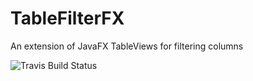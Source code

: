 # TableFilterFX
An extension of JavaFX TableViews for filtering columns

![Travis Build Status](https://travis-ci.org/maimArt/TableFilterFX.svg?branch=testbranch)
